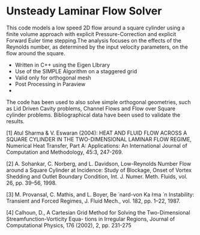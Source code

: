# Unsteady Laminar Flow Solver

This code models a low speed 2D flow around a square cylinder using a finite volume approach with explicit Pressure-Correction and explicit Forward Euler time stepping.The analysis focuses on the effects of the Reynolds number, as determined by the input velocity parameters, on the flow around the square.

- Written in C++ using the Eigen LIbrary
- Use of the SIMPLE Algorithm on a staggered grid
- Valid only for orthogonal mesh
- Post Processing in Paraview
- 
The code has been used to also solve simple orthogonal geometries, such as Lid Driven Cavity problems, Channel Flows and Flow over Square cylinder problems. Bibliographical data have been used to validate the results.

[1] Atul Sharma & V. Eswaran (2004): HEAT AND FLUID FLOW ACROSS A SQUARE CYLINDER IN THE TWO-DIMENSIONAL LAMINAR FLOW REGIME, Numerical Heat Transfer, Part A: Applications: An International Journal of Computation and Methodology, 45:3, 247-269.

[2] A. Sohankar, C. Norberg, and L. Davidson, Low-Reynolds Number Flow around a Square Cylinder at Incidence: Study of Blockage, Onset of Vortex Shedding and Outlet Boundary Condition, Int. J. Numer. Meth. Fluids, vol. 26, pp. 39–56, 1998.

[3] M. Provansal, C. Mathis, and L. Boyer, Be ́ nard-von Ka ́rma ́ n Instability: Transient and Forced Regimes, J. Fluid Mech., vol. 182, pp. 1–22, 1987.

[4] Calhoun, D., A Cartesian Grid Method for Solving the Two-Dimensional Streamfunction-Vorticity Equa- tions in Irregular Regions, Journal of Computational Physics, 176 (2002), 2, pp. 231-275
